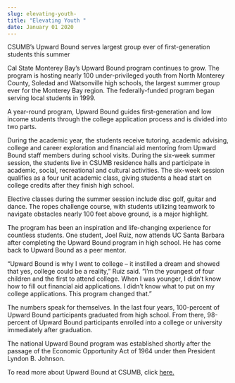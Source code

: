 ```yaml
---
slug: elevating-youth-
title: "Elevating Youth "
date: January 01 2020
---
```


 
<p>
  CSUMB’s Upward Bound serves largest group ever of first-generation students
  this summer
</p>
<p>
  Cal State Monterey Bay’s Upward Bound program continues to grow. The program
  is hosting nearly 100 under&#45;privileged youth from North Monterey County,
  Soledad and Watsonville high schools, the largest summer group ever for the
  Monterey Bay region. The federally&#45;funded program began serving local
  students in 1999.
</p>
<p>
  A year&#45;round program, Upward Bound guides first&#45;generation and low
  income students through the college application process and is divided into
  two parts.
</p>
<p>
  During the academic year, the students receive tutoring, academic advising,
  college and career exploration and financial aid mentoring from Upward Bound
  staff members during school visits. During the six&#45;week summer session,
  the students live in CSUMB residence halls and participate in academic,
  social, recreational and cultural activities. The six&#45;week session
  qualifies as a four unit academic class, giving students a head start on
  college credits after they finish high school.
</p>
<p>
  Elective classes during the summer session include disc golf, guitar and
  dance. The ropes challenge course, with students utilizing teamwork to
  navigate obstacles nearly 100 feet above ground, is a major highlight.
</p>
<p>
  The program has been an inspiration and life&#45;changing experience for
  countless students. One student, Joel Ruiz, now attends UC Santa Barbara after
  completing the Upward Bound program in high school. He has come back to Upward
  Bound as a peer mentor.
</p>
<p>
  “Upward Bound is why I went to college – it instilled a dream and showed that
  yes, college could be a reality,” Ruiz said. “I’m the youngest of four
  children and the first to attend college. When I was younger, I didn’t know
  how to fill out financial aid applications. I didn’t know what to put on my
  college applications. This program changed that.”
</p>
<p>
  The numbers speak for themselves. In the last four years, 100&#45;percent of
  Upward Bound participants graduated from high school. From there,
  98&#45;percent of Upward Bound participants enrolled into a college or
  university immediately after graduation.
</p>
<p>
  The national Upward Bound program was established shortly after the passage of
  the Economic Opportunity Act of 1964 under then President Lyndon B. Johnson.
</p>
<p>
  To read more about Upward Bound at CSUMB, click
  <a href="https://csumb.edu/eosp/upward&#45;bound">here.</a>
</p>
 
